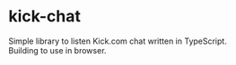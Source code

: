 # kick-chat

Simple library to listen Kick.com chat written in TypeScript.  
Building to use in browser.
